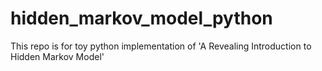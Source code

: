 # hidden_markov_model_python
This repo is for toy python implementation of 'A Revealing Introduction to Hidden Markov Model'
